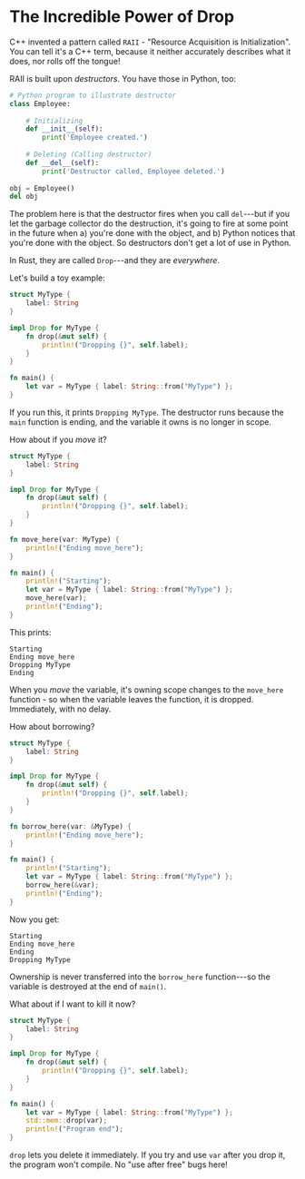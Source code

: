 # The Incredible Power of Drop

C++ invented a pattern called `RAII` - "Resource Acquisition is Initialization". You can tell it's a C++ term, because it neither accurately describes what it does, nor rolls off the tongue!

RAII is built upon *destructors*. You have those in Python, too:

```python
# Python program to illustrate destructor
class Employee:
 
    # Initializing
    def __init__(self):
        print('Employee created.')
 
    # Deleting (Calling destructor)
    def __del__(self):
        print('Destructor called, Employee deleted.')
 
obj = Employee()
del obj
```

The problem here is that the destructor fires when you call `del`---but if you let the garbage collector do the destruction, it's going to fire at some point in the future when a) you're done with the object, and b) Python notices that you're done with the object. So destructors don't get a lot of use in Python.

In Rust, they are called `Drop`---and they are *everywhere*.

Let's build a toy example:

```rust
struct MyType {
    label: String
}

impl Drop for MyType {
    fn drop(&mut self) {
        println!("Dropping {}", self.label);
    }
}

fn main() {
    let var = MyType { label: String::from("MyType") };
}
```

If you run this, it prints `Dropping MyType`. The destructor runs because the `main` function is ending, and the variable it owns is no longer in scope.

How about if you *move* it?

```rust
struct MyType {
    label: String
}

impl Drop for MyType {
    fn drop(&mut self) {
        println!("Dropping {}", self.label);
    }
}

fn move_here(var: MyType) {
    println!("Ending move_here");
}

fn main() {
    println!("Starting");
    let var = MyType { label: String::from("MyType") };
    move_here(var);
    println!("Ending");
}
```

This prints:

```
Starting
Ending move_here
Dropping MyType
Ending
```

When you *move* the variable, it's owning scope changes to the `move_here` function - so when the variable leaves the function, it is dropped. Immediately, with no delay.

How about borrowing?

```rust
struct MyType {
    label: String
}

impl Drop for MyType {
    fn drop(&mut self) {
        println!("Dropping {}", self.label);
    }
}

fn borrow_here(var: &MyType) {
    println!("Ending move_here");
}

fn main() {
    println!("Starting");
    let var = MyType { label: String::from("MyType") };
    borrow_here(&var);
    println!("Ending");
}
```

Now you get:

```
Starting
Ending move_here
Ending
Dropping MyType
```

Ownership is never transferred into the `borrow_here` function---so the variable is destroyed at the end of `main()`.

What about if I want to kill it now?

```rust
struct MyType {
    label: String
}

impl Drop for MyType {
    fn drop(&mut self) {
        println!("Dropping {}", self.label);
    }
}

fn main() {
    let var = MyType { label: String::from("MyType") };
    std::mem::drop(var);
    println!("Program end");
}
```

`drop` lets you delete it immediately. If you try and use `var` after you drop it, the program won't compile. No "use after free" bugs here!